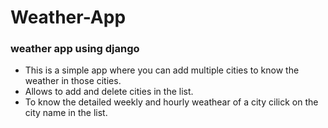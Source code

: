# Weather-App
### weather app using django

- This is a simple app where you can add multiple cities to know the weather in those cities.
- Allows to add and delete cities in the list.
- To know the detailed weekly and hourly weathear of a city cilick on the city name in the list.

